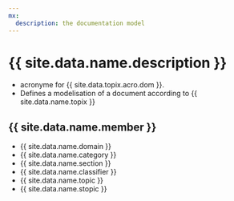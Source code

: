 ```yaml
---
mx:
  description: the documentation model
---
```




# {{ site.data.name.description }}
- acronyme for {{ site.data.topix.acro.dom }}.
- Defines a modelisation of a document according to {{ site.data.name.topix }}

## {{ site.data.name.member }}
- {{ site.data.name.domain }}
- {{ site.data.name.category }}
- {{ site.data.name.section }}
- {{ site.data.name.classifier }}
- {{ site.data.name.topic }}
- {{ site.data.name.stopic }}
